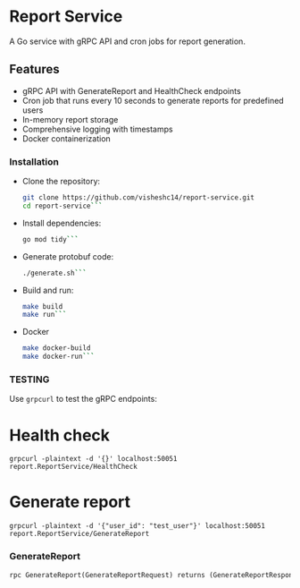 # Report Service

A Go service with gRPC API and cron jobs for report generation.

## Features

- gRPC API with GenerateReport and HealthCheck endpoints
- Cron job that runs every 10 seconds to generate reports for predefined users
- In-memory report storage
- Comprehensive logging with timestamps
- Docker containerization


### Installation

- Clone the repository:
  ```bash
  git clone https://github.com/visheshc14/report-service.git
  cd report-service```
- Install dependencies:
  ```bash
  go mod tidy``` 
- Generate protobuf code:
  ```bash
  ./generate.sh```
- Build and run:
  ```bash
  make build
  make run```
- Docker
  ```bash
  make docker-build
  make docker-run```

### TESTING
Use ``grpcurl`` to test the gRPC endpoints:
# Health check
```grpcurl -plaintext -d '{}' localhost:50051 report.ReportService/HealthCheck```
# Generate report
```grpcurl -plaintext -d '{"user_id": "test_user"}' localhost:50051 report.ReportService/GenerateReport```
  
### GenerateReport
```protobuf
rpc GenerateReport(GenerateReportRequest) returns (GenerateReportResponse)```





